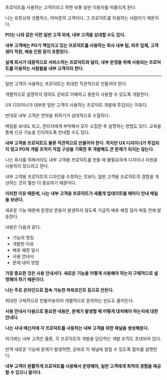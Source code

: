 프로덕트를 사용하는 고객이라고 하면 보통 일반 이용자를 떠올리게 된다.

나는 유튜브와 넷플릭스, 아마존의 고객이다. 그 프로덕트를 이용하는 사람이기 때문이다.

**PO는 나와 같은 이런 일반 고객 외에, 내부 고객을 상대할 수도 있다.**

**내부 고객에는 PO가 책임지고 있는 프로덕트를 사용하는 회사 내부 팀, 외주 업체, 고객센터 직원, 배송 인원 등이 포함된다.**

**실제 회사가 대중적으로 서비스하는 프로덕트와 달리, 내부 운영을 위해 사용되는 프로덕트를 이용하는 사람들을 내부 고객이라 한다.**

---

일반 고객이 사용하는 프로덕트는 최대한 직관적으로 만들어야 한다.

개별적으로 설명하지 않아도 곧바로 이해하고 충분히 사용할 수 있도록 개발한다.

UX 디자이너가 대부분 일반 고객이 사용하는 프로덕트 개발에 투입되는 이유다.

반대로 내부 고객은 연락을 취하기가 상대적으로 수월하다.

메일을 보내도 되고, 관리자에게 부탁해서 모두 소집한 후 설명하는 방법도 있다. 교육을 통해 신규 기능을 인지하도록 안내할 수도 있다.

**내부 고객용 프로덕트도 물론 직관적으로 만들어야 한다. 하지만 UX 디자이너가 투입되지 않고 PO와 개발 조직이 직접 구성을 기획한 후 개발해도 큰 문제가 되지는 않는다.**

나는 회사를 위해서라도 내부 고객용 프로덕트를 만들 때 불필요하게 디자이너 자원을 사용하지 않으려고 한다.

내부 고객용 프로덕트의 디자인을 수정하는 것보다, 일반 고객용 프로덕트의 경험을 개선하는 것이 훨씬 더 중요하기 때문이다.

**이러한 이유 때문에, 나는 내부 고객용 프로덕트가 새롭게 업데이트될 때마다 안내 메일을 보낸다.**

새로운 기능 때문에 운영상 혼동이 발생하지 않도록 가급적 배포 예정 일자 며칠 전에 발송한다.

내용은 다음과 같다.

- 기능의 명칭
- 개발한 이유
- 배포 예정 일시
- 사용 안내서
- 문제 대처 방법

**가장 중요한 것은 사용 안내서다. 새로운 기능을 어떻게 사용해야 하는지 구체적으로 설명해야 하기 때문이다.**

**나는 주로 온라인으로 접속 가능한 파워포인트 등으로 만든다.**

최대한 구체적으로 만들어놓아야 개별적으로 문의하는 빈도도 줄어든다.

**사용 안내서 다음으로 중요한 내용은, 문제가 발생할 때 어떻게 대처해야 하는지에 대한 안내다.**

**나는 사내 메신저에 각 프로덕트를 사용하는 내부 고객을 위한 채널을 생성해둔다.**

여기에는 내부 고객은 물론, 각 프로덕트의 개발을 담당하는 개발 조직도 초대되어 있다.

만약 새로운 기능에 문제가 발생하면, 곧바로 이 채널에 알릴 수 있도록 절차를 설명한다.

**내부 고객이 원활하게 프로덕트를 사용해서 운영해야, 일반 고객에게 최적의 경험을 제공할 수 있으니 말이다.**

